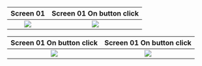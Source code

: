 Screen 01             |  Screen 01 On button click
:-------------------------:|:-------------------------:
![](https://i.imgur.com/jLKTRyq.png)  |  ![](https://i.imgur.com/SuyhR6h.png)

Screen 01 On button click             |  Screen 01 On button click
:-------------------------:|:-------------------------:
![](https://i.imgur.com/9wmbPE2.png)  |  ![](https://i.imgur.com/7gQVEKv.png)
